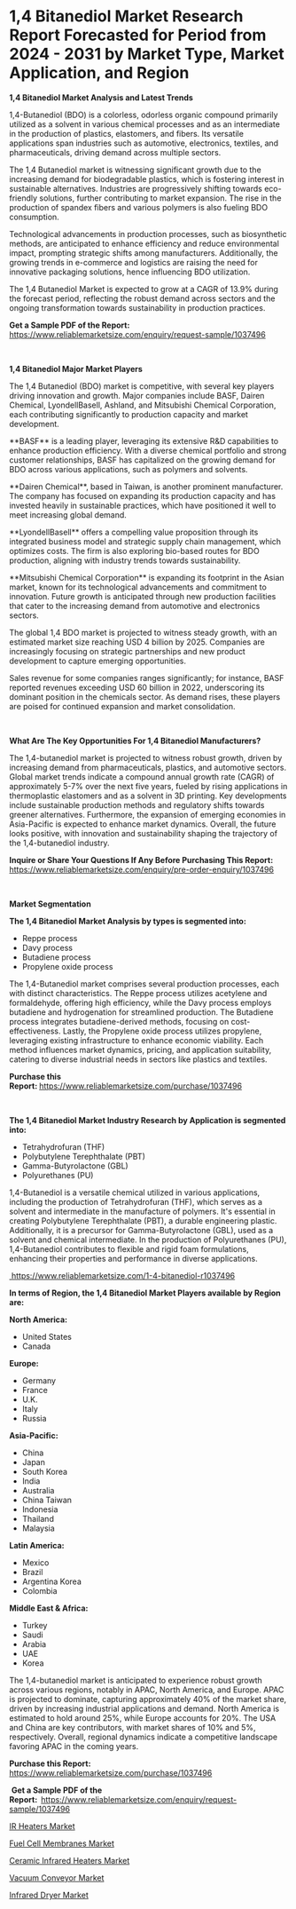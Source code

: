 <p><h1>1,4 Bitanediol Market Research Report Forecasted for Period from 2024 -  2031 by Market Type, Market Application, and Region</h1></p><p><strong>1,4 Bitanediol Market Analysis and Latest Trends</strong></p>
<p><p>1,4-Butanediol (BDO) is a colorless, odorless organic compound primarily utilized as a solvent in various chemical processes and as an intermediate in the production of plastics, elastomers, and fibers. Its versatile applications span industries such as automotive, electronics, textiles, and pharmaceuticals, driving demand across multiple sectors.</p><p>The 1,4 Butanediol market is witnessing significant growth due to the increasing demand for biodegradable plastics, which is fostering interest in sustainable alternatives. Industries are progressively shifting towards eco-friendly solutions, further contributing to market expansion. The rise in the production of spandex fibers and various polymers is also fueling BDO consumption. </p><p>Technological advancements in production processes, such as biosynthetic methods, are anticipated to enhance efficiency and reduce environmental impact, prompting strategic shifts among manufacturers. Additionally, the growing trends in e-commerce and logistics are raising the need for innovative packaging solutions, hence influencing BDO utilization.</p><p>The 1,4 Butanediol Market is expected to grow at a CAGR of 13.9% during the forecast period, reflecting the robust demand across sectors and the ongoing transformation towards sustainability in production practices.</p></p>
<p><strong>Get a Sample PDF of the Report:&nbsp;</strong> <a href="https://www.reliablemarketsize.com/enquiry/request-sample/1037496?utm_campaign=1103&utm_medium=2&utm_source=Github&utm_content=ia&utm_term=26122024&utm_id=14-bitanediol">https://www.reliablemarketsize.com/enquiry/request-sample/1037496</a></p>
<p>&nbsp;</p>
<p><strong>1,4 Bitanediol Major Market Players</strong></p>
<p><p>The 1,4 Butanediol (BDO) market is competitive, with several key players driving innovation and growth. Major companies include BASF, Dairen Chemical, LyondellBasell, Ashland, and Mitsubishi Chemical Corporation, each contributing significantly to production capacity and market development.</p><p>**BASF** is a leading player, leveraging its extensive R&D capabilities to enhance production efficiency. With a diverse chemical portfolio and strong customer relationships, BASF has capitalized on the growing demand for BDO across various applications, such as polymers and solvents.</p><p>**Dairen Chemical**, based in Taiwan, is another prominent manufacturer. The company has focused on expanding its production capacity and has invested heavily in sustainable practices, which have positioned it well to meet increasing global demand. </p><p>**LyondellBasell** offers a compelling value proposition through its integrated business model and strategic supply chain management, which optimizes costs. The firm is also exploring bio-based routes for BDO production, aligning with industry trends towards sustainability. </p><p>**Mitsubishi Chemical Corporation** is expanding its footprint in the Asian market, known for its technological advancements and commitment to innovation. Future growth is anticipated through new production facilities that cater to the increasing demand from automotive and electronics sectors.</p><p>The global 1,4 BDO market is projected to witness steady growth, with an estimated market size reaching USD 4 billion by 2025. Companies are increasingly focusing on strategic partnerships and new product development to capture emerging opportunities.</p><p>Sales revenue for some companies ranges significantly; for instance, BASF reported revenues exceeding USD 60 billion in 2022, underscoring its dominant position in the chemicals sector. As demand rises, these players are poised for continued expansion and market consolidation.</p></p>
<p>&nbsp;</p>
<p><strong>What Are The Key Opportunities For 1,4 Bitanediol Manufacturers?</strong></p>
<p><p>The 1,4-butanediol market is projected to witness robust growth, driven by increasing demand from pharmaceuticals, plastics, and automotive sectors. Global market trends indicate a compound annual growth rate (CAGR) of approximately 5-7% over the next five years, fueled by rising applications in thermoplastic elastomers and as a solvent in 3D printing. Key developments include sustainable production methods and regulatory shifts towards greener alternatives. Furthermore, the expansion of emerging economies in Asia-Pacific is expected to enhance market dynamics. Overall, the future looks positive, with innovation and sustainability shaping the trajectory of the 1,4-butanediol industry.</p></p>
<p><strong>Inquire or Share Your Questions If Any Before Purchasing This Report:</strong> <a href="https://www.reliablemarketsize.com/enquiry/pre-order-enquiry/1037496?utm_campaign=1103&utm_medium=2&utm_source=Github&utm_content=ia&utm_term=26122024&utm_id=14-bitanediol">https://www.reliablemarketsize.com/enquiry/pre-order-enquiry/1037496</a></p>
<p>&nbsp;</p>
<p><strong>Market Segmentation</strong></p>
<p><strong>The 1,4 Bitanediol Market Analysis by types is segmented into:</strong></p>
<p><ul><li>Reppe process</li><li>Davy process</li><li>Butadiene process</li><li>Propylene oxide process</li></ul></p>
<p><p>The 1,4-Butanediol market comprises several production processes, each with distinct characteristics. The Reppe process utilizes acetylene and formaldehyde, offering high efficiency, while the Davy process employs butadiene and hydrogenation for streamlined production. The Butadiene process integrates butadiene-derived methods, focusing on cost-effectiveness. Lastly, the Propylene oxide process utilizes propylene, leveraging existing infrastructure to enhance economic viability. Each method influences market dynamics, pricing, and application suitability, catering to diverse industrial needs in sectors like plastics and textiles.</p></p>
<p><strong>Purchase this Report:&nbsp;</strong><a href="https://www.reliablemarketsize.com/purchase/1037496?utm_campaign=1103&utm_medium=2&utm_source=Github&utm_content=ia&utm_term=26122024&utm_id=14-bitanediol">https://www.reliablemarketsize.com/purchase/1037496</a></p>
<p>&nbsp;</p>
<p><strong>The 1,4 Bitanediol Market Industry Research by Application is segmented into:</strong></p>
<p><ul><li>Tetrahydrofuran (THF)</li><li>Polybutylene Terephthalate (PBT)</li><li>Gamma-Butyrolactone (GBL)</li><li>Polyurethanes (PU)</li></ul></p>
<p><p>1,4-Butanediol is a versatile chemical utilized in various applications, including the production of Tetrahydrofuran (THF), which serves as a solvent and intermediate in the manufacture of polymers. It's essential in creating Polybutylene Terephthalate (PBT), a durable engineering plastic. Additionally, it is a precursor for Gamma-Butyrolactone (GBL), used as a solvent and chemical intermediate. In the production of Polyurethanes (PU), 1,4-Butanediol contributes to flexible and rigid foam formulations, enhancing their properties and performance in diverse applications.</p></p>
<p><a href="https://www.reliablemarketsize.com/1-4-bitanediol-r1037496?utm_campaign=1103&utm_medium=2&utm_source=Github&utm_content=ia&utm_term=26122024&utm_id=14-bitanediol">&nbsp;https://www.reliablemarketsize.com/1-4-bitanediol-r1037496</a></p>
<p><strong>In terms of Region, the 1,4 Bitanediol Market Players available by Region are:</strong></p>
<p>
    <p> <strong> North America: </strong>
        <ul>
            <li>United States</li>
            <li>Canada</li>
        </ul>
        </p> 
    <p> <strong> Europe: </strong>
        <ul>
            <li>Germany</li>
            <li>France</li>
            <li>U.K.</li>
            <li>Italy</li>
            <li>Russia</li>
        </ul>
        </p> 
    <p> <strong> Asia-Pacific: </strong>
        <ul>
            <li>China</li>
            <li>Japan</li>
            <li>South Korea</li>
            <li>India</li>
            <li>Australia</li>
            <li>China Taiwan</li>
            <li>Indonesia</li>
            <li>Thailand</li>
            <li>Malaysia</li>
        </ul>
        </p> 
    <p> <strong> Latin America: </strong>
        <ul>
            <li>Mexico</li>
            <li>Brazil</li>
            <li>Argentina Korea</li>
            <li>Colombia</li>
        </ul>
        </p> 
    <p> <strong> Middle East & Africa: </strong>
        <ul>
            <li>Turkey</li>
            <li>Saudi</li>
            <li>Arabia</li>
            <li>UAE</li>
            <li>Korea</li>
        </ul>
    </p>
    </p>
<p><p>The 1,4-butanediol market is anticipated to experience robust growth across various regions, notably in APAC, North America, and Europe. APAC is projected to dominate, capturing approximately 40% of the market share, driven by increasing industrial applications and demand. North America is estimated to hold around 25%, while Europe accounts for 20%. The USA and China are key contributors, with market shares of 10% and 5%, respectively. Overall, regional dynamics indicate a competitive landscape favoring APAC in the coming years.</p></p>
<p><strong>Purchase this Report: </strong><a href="https://www.reliablemarketsize.com/purchase/1037496?utm_campaign=1103&utm_medium=2&utm_source=Github&utm_content=ia&utm_term=26122024&utm_id=14-bitanediol">https://www.reliablemarketsize.com/purchase/1037496</a></p>
<p>&nbsp;<strong>Get a Sample PDF of the Report:&nbsp;&nbsp;</strong><a href="https://www.reliablemarketsize.com/enquiry/request-sample/1037496?utm_campaign=1103&utm_medium=2&utm_source=Github&utm_content=ia&utm_term=26122024&utm_id=14-bitanediol">https://www.reliablemarketsize.com/enquiry/request-sample/1037496</a></p>
<p><strong></strong></p>
<p><p><a href="https://www.linkedin.com/pulse/growth-projections-ir-heaters-market-from-2024-2031-117-cagr-ffqof?utm_campaign=1103&utm_medium=2&utm_source=Github&utm_content=ia&utm_term=26122024&utm_id=14-bitanediol">IR Heaters Market</a></p><p><a href="https://github.com/gdfhhhj/Market-Research-Report-List-7/blob/main/fuel-cell-membranes-market.md?utm_campaign=1103&utm_medium=2&utm_source=Github&utm_content=ia&utm_term=26122024&utm_id=14-bitanediol">Fuel Cell Membranes Market</a></p><p><a href="https://www.linkedin.com/pulse/latest-trend-analysis-ceramic-infrared-heaters-market-suggests-pybqe?utm_campaign=1103&utm_medium=2&utm_source=Github&utm_content=ia&utm_term=26122024&utm_id=14-bitanediol">Ceramic Infrared Heaters Market</a></p><p><a href="https://www.linkedin.com/pulse/projected-growth-vacuum-conveyor-market-size-scope-analysis-l2eje?utm_campaign=1103&utm_medium=2&utm_source=Github&utm_content=ia&utm_term=26122024&utm_id=14-bitanediol">Vacuum Conveyor Market</a></p><p><a href="https://www.linkedin.com/pulse/detailed-market-size-growth-infrared-dryer-sector-2024-2031-iaykf?utm_campaign=1103&utm_medium=2&utm_source=Github&utm_content=ia&utm_term=26122024&utm_id=14-bitanediol">Infrared Dryer Market</a></p></p>
